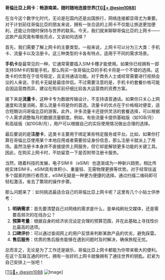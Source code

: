 **哥倫比亞上网卡：畅游南美，随时随地连接世界[[TG💪+ @esim1088](https://t.me/s/esim1088)]**

在当今这个数字化时代，无论是在国内还是出国旅行，网络连接都显得尤为重要。对于计划前往哥倫比亞的朋友来说，拥有一张合适的上网卡不仅能让旅途更加便利，还能让你随时保持与世界的联系。今天，我们就来聊聊哥倫比亞的上网卡——这款产品究竟有哪些亮点，又该如何选择？

首先，我们需要了解上网卡的主要类型。一般来说，上网卡可以分为三大类：手机卡、流量卡以及注册卡。这三种类型的卡各有特点，适用于不同的需求场景。

**手机卡**是最常见的一种，它通常需要插入SIM卡槽才能使用。如果你已经拥有一部支持SIM卡的智能手机，那么购买一张哥倫比亞的手机卡将是一个不错的选择。这类卡的优势在于信号稳定，且支持通话功能。对于商务人士或经常需要进行视频会议的人来说，手机卡无疑是最佳伴侣。不过需要注意的是，手机卡的套餐价格可能会因运营商而异，建议在购买前仔细比较各大运营商的资费方案。

接下来是**流量卡**，这种卡专为数据传输设计，不支持语音通话。如果你只关心上网速度和流量消耗，那么流量卡将是你的首选。流量卡的优点在于价格相对便宜，适合短期访问哥倫比亞的游客。此外，许多流量卡还提供灵活的套餐选择，可以根据个人需求调整每月的数据流量额度。例如，有些流量卡提供基础版（如1GB/月）和高级版（如10GB/月），用户可以根据自己的实际使用情况做出合理的选择。

最后要说的是**注册卡**，这类卡主要用于绑定某些特定服务或平台。比如，如果你打算在哥倫比亞使用某个本地应用或者需要验证身份信息，那么注册卡就派上了用场。虽然注册卡本身并不直接提供上网服务，但它却是解锁更多功能的关键工具。因此，在购买上网卡时，不妨留意一下是否附带注册卡服务。

当然，随着科技的发展，电子SIM卡（eSIM）也逐渐成为一种新兴趋势。相比传统实体SIM卡，eSIM具有体积小、重量轻、无需物理更换等优势。对于经常往返多个国家的旅行者而言，eSIM无疑是一种更为便捷的选择。通过扫描二维码即可轻松激活，省去了繁琐的操作步骤。

那么问题来了：如何挑选最适合自己的哥倫比亞上网卡呢？这里有几个小贴士供参考：

1. **明确需求**：首先要清楚自己对网络的需求是什么，是单纯刷社交媒体，还是需要高频次的在线办公？
2. **预算考量**：根据自身的经济状况设定合理的预算范围，并在此基础上寻找性价比最高的选项。
3. **口碑评价**：可以通过查阅网上的用户反馈来判断某款产品的优劣，避免踩雷。
4. **售后服务**：优质的售后服务能够在遇到问题时及时解决，确保旅程无忧。

总而言之，无论是为了工作还是娱乐，哥倫比亞上网卡都能为你带来极大的便利。在这个互联互通的时代，拥有一张好的上网卡就像拥有了通往世界的钥匙。赶紧为自己安排上一张吧！

[[TG💪+ @esim1088](https://t.me/s/esim1088) ![Image](https://i.postimg.cc/4NQfJmqS/Snipaste-2025-05-13-00-14-12.png)]